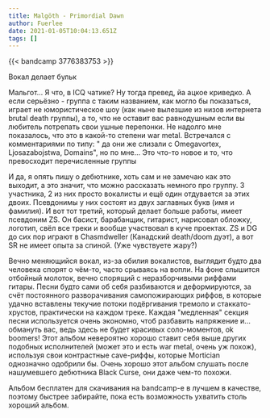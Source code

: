 ```yaml
---
title: Malgöth - Primordial Dawn
author: Fuerlee
date: 2021-01-05T10:04:13.651Z
tags: []
---
```

{{< bandcamp 3776383753 >}}

Вокал делает бульк

Мальгот... Я что, в ICQ чатике? Ну тогда превед, йа ацкое криведко. А если серьёзно - группа с таким названием, как могло бы показаться, играет не юмористическое шоу (как ныне вылезшие из низов интернета brutal death группы), а то, что не оставит вас равнодушным если вы любитель потрепать свои ушные перепонки. Не надолго мне показалось, что это в какой-то степени war metal. Встречался с комментариями по типу: " да они же слизали с Omegavortex, Ljosazabojstwa, Domains", но по мне... Это что-то новое и то, что превосходит перечисленные группы

И да, я опять пишу о дебютнике, хоть сам и не замечаю как это выходит, а это значит, что можно рассказать немного про группу. 3 участника, 2 из них просто вокалисты и ещё один отдувается за этих двоих. Псевдонимы у них состоят из двух заглавных букв (имя и фамилия). И вот тот третий, который делает больше работы, имеет псевдоним ZS. Он басист, барабанщик, гитарист, нарисовал обложку, логотип, свёл все треки и вообще участвовал в куче проектах. ZS и DG до сих пор играют в Chasmdweller (Канадский death/doom дуэт), а вот SR не имеет опыта за спиной. (Уже чувствуете жару?)

Вечно меняющийся вокал, из-за обилия вокалистов, выглядит будто два человека спорят о чём-то, часто срываясь на вопли. На фоне слышится отбойный молоток, вечно спорящий с неразборчивыми риффами гитары. Песни будто сами об себя разбиваются и деформируются, за счёт постоянного разворачивания самопожирающих риффов, в которые удачно вставлены текучие потоки подёргивания тремоло и стаккато-хрустов, практически на каждом треке. Каждая "медленная" секция песни используется очень экономно, чтоб разбавить напряжение и... обмануть вас, ведь здесь не будет красивых соло-моментов, ok boomers! Этот альбом невероятно хорошо ставит себя выше других подобных исполнителей (может это и есть war metal, очень уж похож), используя свои контрастные cave-риффы, которые Mortician однозначно одобрили бы. Очень хорошо этот альбом слушать после нашумевшего дебютника Black Curse, они даже чем-то похожи.

Альбом бесплатен для скачивания на bandcamp-е в лучшем в качестве, поэтому быстрее забирайте, пока есть возможность ухватить столь хороший альбом.